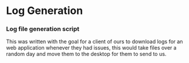 # Log Generation
### Log file generation script
This was written with the goal for a client of ours to download logs for an web application whenever they had issues, this would take files over a random day and move them to the desktop for them to send to us.
